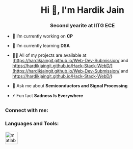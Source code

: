 <h1 align="center">Hi 👋, I'm Hardik Jain</h1>
<h3 align="center">Second yearite at IITG ECE</h3>

- 🔭 I’m currently working on **CP**

- 🌱 I’m currently learning **DSA**

- 👨‍💻 All of my projects are available at [https://hardikjaingit.github.io/Web-Dev-Submission/ and https://hardikjaingit.github.io/Hack-Stack-WebD/](https://hardikjaingit.github.io/Web-Dev-Submission/ and https://hardikjaingit.github.io/Hack-Stack-WebD/)

- 💬 Ask me about **Semiconductors and Signal Processing**

- ⚡ Fun fact **Sadness Is Everywhere**

<h3 align="left">Connect with me:</h3>
<p align="left">
</p>

<h3 align="left">Languages and Tools:</h3>
<p align="left"> <a href="https://www.mathworks.com/" target="_blank" rel="noreferrer"> <img src="https://upload.wikimedia.org/wikipedia/commons/2/21/Matlab_Logo.png" alt="matlab" width="40" height="40"/> </a> </p>
